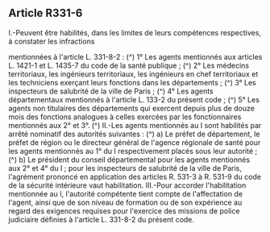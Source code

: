 ## Article R331-6

I.-Peuvent être habilités, dans les limites de leurs compétences respectives, à constater les infractions

mentionnées à l'article L. 331-8-2 : (^)
1° Les agents mentionnés aux articles L. 1421-1 et L. 1435-7 du code de la santé publique ; (^)
2° Les médecins territoriaux, les ingénieurs territoriaux, les ingénieurs en chef territoriaux et les techniciens
exerçant leurs fonctions dans les départements ; (^)
3° Les inspecteurs de salubrité de la ville de Paris ; (^)
4° Les agents départementaux mentionnés à l'article L. 133-2 du présent code ; (^)
5° Les agents non titulaires des départements qui exercent depuis plus de douze mois des fonctions
analogues à celles exercées par les fonctionnaires mentionnés aux 2° et 3°. (^)
II.-Les agents mentionnés au I sont habilités par arrêté nominatif des autorités suivantes : (^)
a) Le préfet de département, le préfet de région ou le directeur général de l'agence régionale de santé pour les
agents mentionnés au 1° du I respectivement placés sous leur autorité ; (^)
b) Le président du conseil départemental pour les agents mentionnés aux 2° et 4° du I ; pour les inspecteurs
de salubrité de la ville de Paris, l'agrément prononcé en application des articles R. 531-3 à R. 531-9 du code
de la sécurité intérieure vaut habilitation.
III.-Pour accorder l'habilitation mentionnée au I, l'autorité compétente tient compte de l'affectation de l'agent,
ainsi que de son niveau de formation ou de son expérience au regard des exigences requises pour l'exercice
des missions de police judiciaire définies à l'article L. 331-8-2 du présent code.

